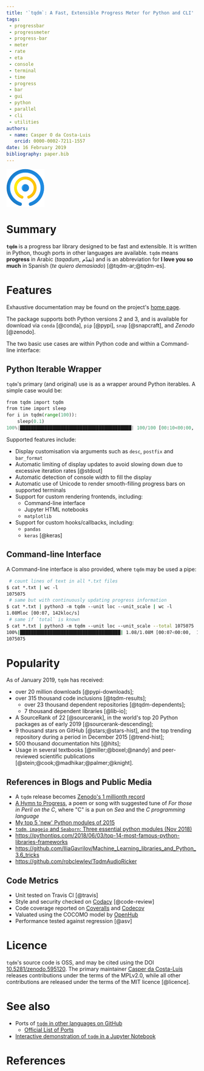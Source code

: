 ```yaml
---
title: '`tqdm`: A Fast, Extensible Progress Meter for Python and CLI'
tags:
 - progressbar
 - progressmeter
 - progress-bar
 - meter
 - rate
 - eta
 - console
 - terminal
 - time
 - progress
 - bar
 - gui
 - python
 - parallel
 - cli
 - utilities
authors:
 - name: Casper O da Costa-Luis
   orcid: 0000-0002-7211-1557
date: 16 February 2019
bibliography: paper.bib
---
```

![](../logo.png)

# Summary

**`tqdm`** is a progress bar library designed to be fast and extensible. It is
written in Python, though ports in other languages are available. `tqdm` means
**progress** in Arabic (*taqadum*, تقدّم) and is an abbreviation for
**I love you so much** in Spanish (*te quiero demasiado*) [@tqdm-ar;@tqdm-es].

# Features

Exhaustive documentation may be found on the project's [home
page](https://github.com/tqdm/tqdm/#documentation).

The package supports both Python versions 2 and 3, and is available for download
via `conda` [@conda], `pip` [@pypi], `snap` [@snapcraft], and *Zenodo*
[@zenodo].

The two basic use cases are within Python code and within a Command-line
interface:

## Python Iterable Wrapper

`tqdm`'s primary (and original) use is as a wrapper around Python iterables. A
simple case would be:

```python
from tqdm import tqdm
from time import sleep
for i in tqdm(range(100)):
    sleep(0.1)
100%|█████████████████████████████████████████| 100/100 [00:10<00:00,  9.95it/s]
```

Supported features include:

- Display customisation via arguments such as `desc`, `postfix` and `bar_format`
- Automatic limiting of display updates to avoid slowing down due to excessive
  iteration rates [@stdout]
- Automatic detection of console width to fill  the display
- Automatic use of Unicode to render smooth-filling progress bars on supported
  terminals
- Support for custom rendering frontends, including:
  * Command-line interface
  * Jupyter HTML notebooks
  * `matplotlib`
- Support for custom hooks/callbacks, including:
  * `pandas`
  * `keras` [@keras]

## Command-line Interface

A Command-line interface is also provided, where `tqdm` may be used a pipe:

```sh
 # count lines of text in all *.txt files
$ cat *.txt | wc -l
1075075
 # same but with continuously updating progress information
$ cat *.txt | python3 -m tqdm --unit loc --unit_scale | wc -l
1.08Mloc [00:07, 142kloc/s]
 # same if `total` is known
$ cat *.txt | python3 -m tqdm --unit loc --unit_scale --total 1075075 | wc -l
100%|█████████████████████████████████████| 1.08/1.08M [00:07<00:00,  142kloc/s]
1075075
```

# Popularity

As of January 2019, `tqdm` has received:

- over 20 million downloads [@pypi-downloads];
- over 315 thousand code inclusions [@tqdm-results];
  * over 23 thousand dependent repositories [@tqdm-dependents];
  * 7 thousand dependent libraries [@lib-io];
- A SourceRank of 22 [@sourcerank], in the world's top 20 Python packages as of
  early 2019 [@sourcerank-descending];
- 9 thousand stars on GitHub [@stars;@stars-hist], and the top trending
  repository during a period in December 2015 [@trend-hist];
- 500 thousand documentation hits [@hits];
- Usage in several textbooks [@miller;@boxel;@nandy] and peer-reviewed
  scientific publications [@stein;@cook;@madhikar;@palmer;@knight].

## References in Blogs and Public Media

- A `tqdm` release becomes [Zenodo's 1 millionth
  record](https://twitter.com/WikimediaItalia/status/914448810117545985)
- [A Hymn to Progress](http://www.metafilter.com/161265/An-alternative-to-an-eternally-spinning-wheel#6644017),
  a poem or song with suggested tune of *For those in Peril on the C*,
  where "C" is a pun on *Sea* and the *C programming language*
- [My top 5 'new' Python modules of
  2015](http://blog.rtwilson.com/my-top-5-new-python-modules-of-2015/)
- [`tqdm`, `imageio` and `Seaborn`: Three essential python modules
  (Nov 2018)](https://dominikschmidt.xyz/python-modules-tqdm-imageio-seaborn/)
- <https://pythontips.com/2018/06/03/top-14-most-famous-python-libraries-frameworks>
- <https://github.com/IliaGavrilov/Machine_Learning_libraries_and_Python_3.6_tricks>
- <https://github.com/robclewley/TqdmAudioRicker>

## Code Metrics

- Unit tested on Travis CI [@travis]
- Style and security checked on
  [Codacy](https://app.codacy.com/project/tqdm/tqdm/dashboard) [@code-review]
- Code coverage reported on [Coveralls](https://coveralls.io/github/tqdm/tqdm)
  and [Codecov](https://codecov.io/gh/tqdm/tqdm)
- Valuated using the COCOMO model by [OpenHub](https://www.openhub.net/p/tqdm)
- Performance tested against regression [@asv]

# Licence

`tqdm`'s source code is OSS, and may be cited using the DOI
[10.5281/zenodo.595120](https://doi.org/10.5281/zenodo.595120). The primary
maintainer [Casper da Costa-Luis](https://github.com/casperdcl) releases
contributions under the terms of the MPLv2.0, while all other contributions are
released under the terms of the MIT licence [@licence].

# See also

- Ports of [`tqdm` in other languages on
  GitHub](https://github.com/search?q=tqdm&type=Repositories)
  * [Official List of Ports](https://tqdm.github.io/ports/)
- [Interactive demonstration of `tqdm` in a Jupyter
  Notebook](https://notebooks.rmotr.com/demo/gh/tqdm/tqdm)

# References
